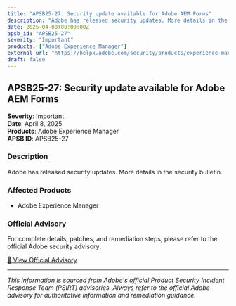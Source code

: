 ```yaml
---
title: "APSB25-27: Security update available for Adobe AEM Forms"
description: "Adobe has released security updates. More details in the security bulletin."
date: 2025-04-08T00:00:00Z
apsb_id: "APSB25-27"
severity: "Important"
products: ["Adobe Experience Manager"]
external_url: "https://helpx.adobe.com/security/products/experience-manager/apsb25-27.html"
draft: false
---
```


## APSB25-27: Security update available for Adobe AEM Forms

**Severity**: Important  
**Date**: April 8, 2025  
**Products**: Adobe Experience Manager  
**APSB ID**: APSB25-27

### Description

Adobe has released security updates. More details in the security bulletin.

### Affected Products

- Adobe Experience Manager


### Official Advisory

For complete details, patches, and remediation steps, please refer to the official Adobe security advisory:

[🔗 View Official Advisory](https://helpx.adobe.com/security/products/experience-manager/apsb25-27.html)

---

*This information is sourced from Adobe's official Product Security Incident Response Team (PSIRT) advisories. Always refer to the official Adobe advisory for authoritative information and remediation guidance.*
